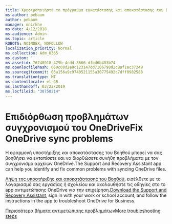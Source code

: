 ```yaml
---
title: Χρησιμοποιήστε το πρόγραμμα εγκατάστασης και αποκατάστασης του Βοηθού αντιμετώπισης OneDrive για επιχειρήσεις
ms.author: pebaum
author: pebaum
manager: mnirkhe
ms.date: 4/12/2018
ms.audience: Admin
ms.topic: article
ROBOTS: NOINDEX, NOFOLLOW
localization_priority: Normal
ms.collection: Adm_O365
ms.custom: ''
ms.assetid: 76748918-479b-4cdd-8666-dfbd6b483b74
ms.openlocfilehash: 659c08d2e8c123147dd7106798d2c8af1ac37249
ms.sourcegitcommit: 03a156a9c9740521155a30775492c7dff0982588
ms.translationtype: MT
ms.contentlocale: el-GR
ms.lasthandoff: 03/22/2019
ms.locfileid: "30758214"
---
```

# <a name="fix-onedrive-sync-problems"></a><span data-ttu-id="eb298-102">Επιδιόρθωση προβλημάτων συγχρονισμού του OneDrive</span><span class="sxs-lookup"><span data-stu-id="eb298-102">Fix OneDrive sync problems</span></span>

<span data-ttu-id="eb298-103">Η εφαρμογή υποστήριξης και αποκατάστασης του Βοηθού μπορεί να σας βοηθήσει να εντοπίσετε και να διορθώσετε συνήθη προβλήματα με τον συγχρονισμό αρχείων OneDrive.</span><span class="sxs-lookup"><span data-stu-id="eb298-103">The Support and Recovery Assistant app can help you identify and fix common problems with syncing OneDrive files.</span></span> 
  
<span data-ttu-id="eb298-104">[Λήψη της υποστήριξης και αποκατάστασης του Βοηθού](https://aka.ms/sara), εισέλθετε με το λογαριασμό σας εργασίας ή σχολείου και ακολουθήστε τις οδηγίες στο το app αντιμετώπισης OneDrive για την επιχείρηση.</span><span class="sxs-lookup"><span data-stu-id="eb298-104">[Download the Support and Recovery Assistant](https://aka.ms/sara), sign in with your work or school account, and follow the instructions in the app to troubleshoot OneDrive for Business.</span></span> 
  
[<span data-ttu-id="eb298-105">Περισσότερα βήματα αντιμετώπισης προβλημάτων</span><span class="sxs-lookup"><span data-stu-id="eb298-105">More troubleshooting steps</span></span>](https://go.microsoft.com/fwlink/?linkid=872097)
  

